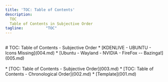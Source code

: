 ```yaml
---
title: 'TOC: Table of Contents'
description:
  TOC
  Table of Contents in Subjective Order
tagline:          "TOC"
---
```


<br id="idx00">
# TOC: Table of Contents - Subjective Order
* [KDENLIVE - UBUNTU - Icons Missing](004.md)
* [Ubuntu - Wayland - NVIDIA - FireFox -- Bazinga!](005.md)
<br><br id="idx01">
* [TOC: Table of Contents - Subjective Order](003.md)
* [TOC: Table of Contents - Chronological Order](002.md)
* [Template](001.md)
